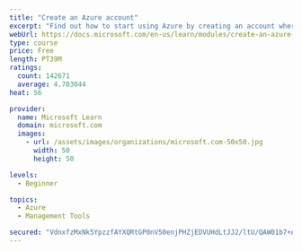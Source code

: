 ```yaml
---
title: "Create an Azure account"
excerpt: "Find out how to start using Azure by creating an account where you’ll see services and personal settings for identity, billing, and preferences."
webUrl: https://docs.microsoft.com/en-us/learn/modules/create-an-azure-account/
type: course
price: Free
length: PT39M
ratings:
  count: 142671
  average: 4.703044
heat: 56

provider:
  name: Microsoft Learn
  domain: microsoft.com
  images:
    - url: /assets/images/organizations/microsoft.com-50x50.jpg
      width: 50
      height: 50

levels:
  - Beginner

topics:
  - Azure
  - Management Tools

secured: "VdnxfzMxNk5YpzzfAYXQRtGP0nV50enjPHZjEDVUHdLtJJ2/ltU/QAW01b7+AdheVO4IEVIS5gecPe7eadcCXIoHuTBSO47aNAvA6xW+cNSxWaRkLoxCngnLWm4yNsrq9GAwH9CQi3bsncYucB13uFoinKxwCzixmrCjKgL3bjaU5BLqxAd7Hhn1b8vqYSjDFT7BKcRy+qdwACQGJKaVkV7gMvfnztvbeuerJz51kPxX9mmYRKUwM5L9O0eTVasUrih1avbdOXHgeJJWp8/tz7J9Zhb5hEAQ46hu/6L/2QphPBnAMlZ7J1GCjT0gdYCcv2BOIplxRrSNWqC6LZ+8GNG5KDsBtaIC9jIb5+Kan6zBpI4Ril46E8WTpcmpF5/0itPMa5bJcsmnjve2RBh1WoRIrUzx3wA/1lbsl4wR4jpjMuIgECrt8bhsfyE1M+TZ;ahgKy4fPJ+TUqvVqBQCZsw=="
---
```


